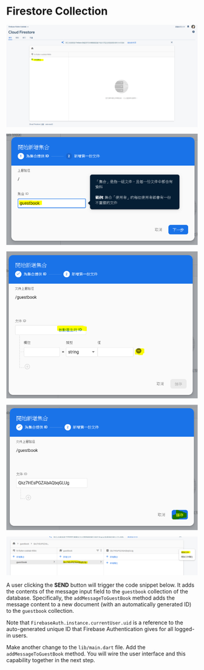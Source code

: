 # Firestore Collection

![](images/create_collection_0.png)

![](images/create_collection_1.PNG)

![](images/create_collection_2.PNG)

![](images/create_collection_3.PNG)

![](images/create_collection_4.PNG)

A user clicking the **SEND** button will trigger the code snippet below. It adds the contents of the message input field to the `guestbook` collection of the database. Specifically, the `addMessageToGuestBook` method adds the message content to a new document (with an automatically generated ID) to the `guestbook` collection.

Note that `FirebaseAuth.instance.currentUser.uid` is a reference to the auto-generated unique ID that Firebase Authentication gives for all logged-in users.

Make another change to the `lib/main.dart` file. Add the `addMessageToGuestBook` method. You will wire the user interface and this capability together in the next step.



















































